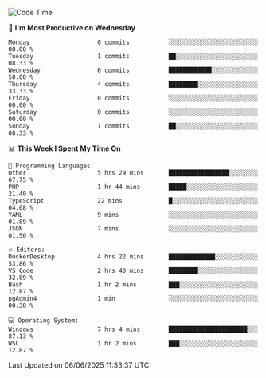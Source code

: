 <!--START_SECTION:waka-->
![Code Time](http://img.shields.io/badge/Code%20Time-5%2C039%20hrs%202%20mins-blue)

📅 **I'm Most Productive on Wednesday** 

```text
Monday                   0 commits           ░░░░░░░░░░░░░░░░░░░░░░░░░   00.00 % 
Tuesday                  1 commits           ██░░░░░░░░░░░░░░░░░░░░░░░   08.33 % 
Wednesday                6 commits           ████████████░░░░░░░░░░░░░   50.00 % 
Thursday                 4 commits           ████████░░░░░░░░░░░░░░░░░   33.33 % 
Friday                   0 commits           ░░░░░░░░░░░░░░░░░░░░░░░░░   00.00 % 
Saturday                 0 commits           ░░░░░░░░░░░░░░░░░░░░░░░░░   00.00 % 
Sunday                   1 commits           ██░░░░░░░░░░░░░░░░░░░░░░░   08.33 % 
```


📊 **This Week I Spent My Time On** 

```text
💬 Programming Languages: 
Other                    5 hrs 29 mins       █████████████████░░░░░░░░   67.75 % 
PHP                      1 hr 44 mins        █████░░░░░░░░░░░░░░░░░░░░   21.40 % 
TypeScript               22 mins             █░░░░░░░░░░░░░░░░░░░░░░░░   04.68 % 
YAML                     9 mins              ░░░░░░░░░░░░░░░░░░░░░░░░░   01.89 % 
JSON                     7 mins              ░░░░░░░░░░░░░░░░░░░░░░░░░   01.50 % 

🔥 Editors: 
DockerDesktop            4 hrs 22 mins       █████████████░░░░░░░░░░░░   53.86 % 
VS Code                  2 hrs 40 mins       ████████░░░░░░░░░░░░░░░░░   32.89 % 
Bash                     1 hr 2 mins         ███░░░░░░░░░░░░░░░░░░░░░░   12.87 % 
pgAdmin4                 1 min               ░░░░░░░░░░░░░░░░░░░░░░░░░   00.38 % 

💻 Operating System: 
Windows                  7 hrs 4 mins        ██████████████████████░░░   87.13 % 
WSL                      1 hr 2 mins         ███░░░░░░░░░░░░░░░░░░░░░░   12.87 % 
```


 Last Updated on 06/06/2025 11:33:37 UTC
<!--END_SECTION:waka-->
